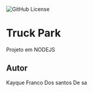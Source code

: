 ![GitHub License](https://img.shields.io/github/license/kayqueFranco/TruckPark)


# Truck Park
Projeto em NODEJS

## Autor
Kayque Franco Dos santos De sa
